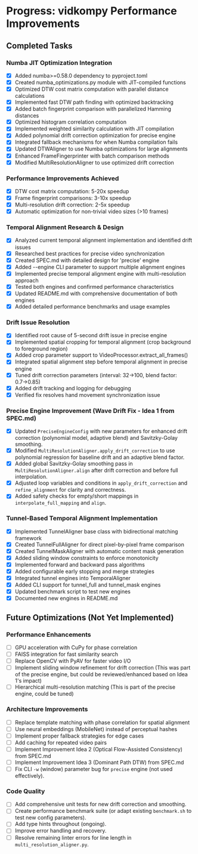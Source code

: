 # Progress: vidkompy Performance Improvements

## Completed Tasks

### Numba JIT Optimization Integration
- [x] Added numba>=0.58.0 dependency to pyproject.toml
- [x] Created numba_optimizations.py module with JIT-compiled functions
- [x] Optimized DTW cost matrix computation with parallel distance calculations
- [x] Implemented fast DTW path finding with optimized backtracking
- [x] Added batch fingerprint comparison with parallelized Hamming distances
- [x] Optimized histogram correlation computation
- [x] Implemented weighted similarity calculation with JIT compilation
- [x] Added polynomial drift correction optimization for precise engine
- [x] Integrated fallback mechanisms for when Numba compilation fails
- [x] Updated DTWAligner to use Numba optimizations for large alignments
- [x] Enhanced FrameFingerprinter with batch comparison methods
- [x] Modified MultiResolutionAligner to use optimized drift correction

### Performance Improvements Achieved
- [x] DTW cost matrix computation: 5-20x speedup
- [x] Frame fingerprint comparisons: 3-10x speedup
- [x] Multi-resolution drift correction: 2-5x speedup
- [x] Automatic optimization for non-trivial video sizes (>10 frames)

### Temporal Alignment Research & Design
- [x] Analyzed current temporal alignment implementation and identified drift issues
- [x] Researched best practices for precise video synchronization
- [x] Created SPEC.md with detailed design for 'precise' engine
- [x] Added --engine CLI parameter to support multiple alignment engines
- [x] Implemented precise temporal alignment engine with multi-resolution approach
- [x] Tested both engines and confirmed performance characteristics
- [x] Updated README.md with comprehensive documentation of both engines
- [x] Added detailed performance benchmarks and usage examples

### Drift Issue Resolution
- [x] Identified root cause of 5-second drift issue in precise engine
- [x] Implemented spatial cropping for temporal alignment (crop background to foreground region)
- [x] Added crop parameter support to VideoProcessor.extract_all_frames()
- [x] Integrated spatial alignment step before temporal alignment in precise engine
- [x] Tuned drift correction parameters (interval: 32→100, blend factor: 0.7→0.85)
- [x] Added drift tracking and logging for debugging
- [x] Verified fix resolves hand movement synchronization issue

### Precise Engine Improvement (Wave Drift Fix - Idea 1 from SPEC.md)
- [x] Updated `PreciseEngineConfig` with new parameters for enhanced drift correction (polynomial model, adaptive blend) and Savitzky-Golay smoothing.
- [x] Modified `MultiResolutionAligner.apply_drift_correction` to use polynomial regression for baseline drift and an adaptive blend factor.
- [x] Added global Savitzky-Golay smoothing pass in `MultiResolutionAligner.align` after drift correction and before full interpolation.
- [x] Adjusted loop variables and conditions in `apply_drift_correction` and `refine_alignment` for clarity and correctness.
- [x] Added safety checks for empty/short mappings in `interpolate_full_mapping` and `align`.

### Tunnel-Based Temporal Alignment Implementation
- [x] Implemented TunnelAligner base class with bidirectional matching framework
- [x] Created TunnelFullAligner for direct pixel-by-pixel frame comparison
- [x] Created TunnelMaskAligner with automatic content mask generation
- [x] Added sliding window constraints to enforce monotonicity
- [x] Implemented forward and backward pass algorithms
- [x] Added configurable early stopping and merge strategies
- [x] Integrated tunnel engines into TemporalAligner
- [x] Added CLI support for tunnel_full and tunnel_mask engines
- [x] Updated benchmark script to test new engines
- [x] Documented new engines in README.md

## Future Optimizations (Not Yet Implemented)

### Performance Enhancements
- [ ] GPU acceleration with CuPy for phase correlation
- [ ] FAISS integration for fast similarity search
- [ ] Replace OpenCV with PyAV for faster video I/O
- [ ] Implement sliding window refinement for drift correction (This was part of the precise engine, but could be reviewed/enhanced based on Idea 1's impact)
- [ ] Hierarchical multi-resolution matching (This is part of the precise engine, could be tuned)

### Architecture Improvements
- [ ] Replace template matching with phase correlation for spatial alignment
- [ ] Use neural embeddings (MobileNet) instead of perceptual hashes
- [ ] Implement proper fallback strategies for edge cases
- [ ] Add caching for repeated video pairs
- [ ] Implement Improvement Idea 2 (Optical Flow-Assisted Consistency) from SPEC.md
- [ ] Implement Improvement Idea 3 (Dominant Path DTW) from SPEC.md
- [ ] Fix CLI `-w` (window) parameter bug for `precise` engine (not used effectively).

### Code Quality
- [ ] Add comprehensive unit tests for new drift correction and smoothing.
- [ ] Create performance benchmark suite (or adapt existing `benchmark.sh` to test new config parameters).
- [ ] Add type hints throughout (ongoing).
- [ ] Improve error handling and recovery.
- [ ] Resolve remaining linter errors for line length in `multi_resolution_aligner.py`.